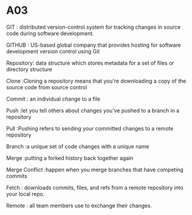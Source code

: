# A03

GIT  : distributed version-control system for tracking changes in source code during software development.

GITHUB : US-based global company that provides hosting for software development version control using Git

Repository:  data structure which stores metadata for a set of files or directory structure

Clone :Cloning a repository means that you're downloading a copy of the source code from source control

Commit : an individual change to a file 

Push :let you tell others about changes you've pushed to a branch in a repository 

Pull :Pushing refers to sending your committed changes to a remote repository

Branch :a unique set of code changes with a unique name

Merge :putting a forked history back together again

Merge Conflict :happen when you merge branches that have competing commits

Fetch : downloads commits, files, and refs from a remote repository into your local repo.

Remote : all team members use to exchange their changes.
